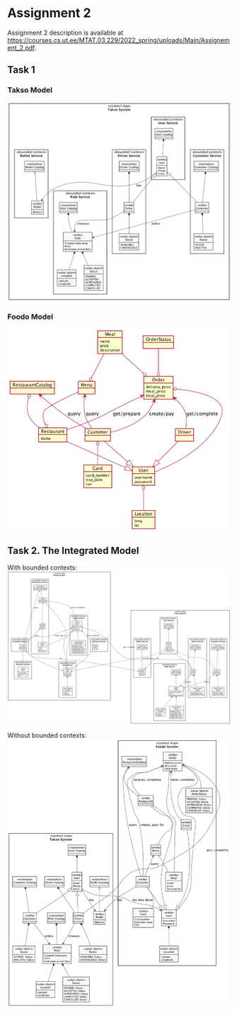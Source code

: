 # Assignment 2

Assignment 2 description is available at https://courses.cs.ut.ee/MTAT.03.229/2022_spring/uploads/Main/Assignement_2.pdf.

## Task 1

### Takso Model
![](out/takso-model/TaksoModel.png)

### Foodo Model
![](out/foodo-model/FoodoModel.png)

## Task 2. The Integrated Model

With bounded contexts:
![](out/integrated-model_2/IntegratedModel2.png)

Without bounded contexts:
![](out/integrated-model_2_nobcs/IntegratedModel2NoContexts.png)